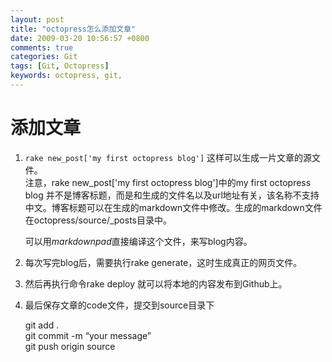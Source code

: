 ```yaml
---
layout: post
title: "octopress怎么添加文章"
date: 2009-03-20 10:56:57 +0800
comments: true
categories: Git
tags: [Git, Octopress]
keywords: octopress, git, 
---
```


# 添加文章 #
1. `rake new_post['my first octopress blog']` 这样可以生成一片文章的源文件。  
注意，rake new_post['my first octopress blog']中的my first octopress blog 并不是博客标题，而是和生成的文件名以及url地址有关，该名称不支持中文。博客标题可以在生成的markdown文件中修改。生成的markdown文件在octopress/source/_posts目录中。

	可以用*markdownpad*直接编译这个文件，来写blog内容。  

<!-- more -->

2.	每次写完blog后，需要执行rake generate，这时生成真正的网页文件。

3.	然后再执行命令rake deploy 就可以将本地的内容发布到Github上。

4.	最后保存文章的code文件，提交到source目录下  

	git add .  
	git commit -m “your message”  
	git push origin source  



